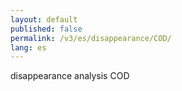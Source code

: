 ```yaml
---
layout: default
published: false
permalink: /v3/es/disappearance/COD/
lang: es
---
```


disappearance analysis COD
